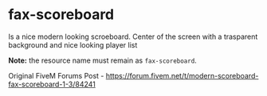 # fax-scoreboard

Is a nice modern looking scroeboard. Center of the screen with a trasparent background and nice looking player list

**Note:** the resource name must remain as `fax-scoreboard`.

Original FiveM Forums Post - https://forum.fivem.net/t/modern-scoreboard-fax-scoreboard-1-3/84241

